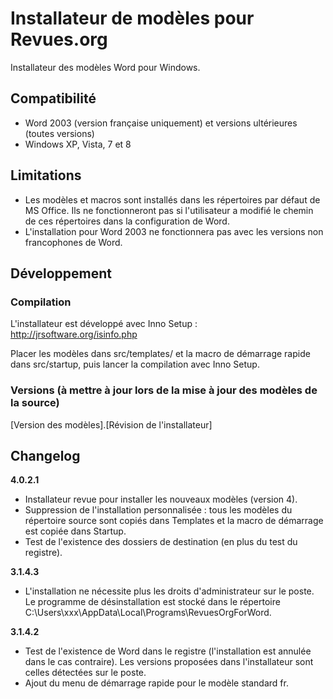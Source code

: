 # Installateur de modèles pour Revues.org

Installateur des modèles Word pour Windows.

## Compatibilité

* Word 2003 (version française uniquement) et versions ultérieures (toutes versions)
* Windows XP, Vista, 7 et 8 

## Limitations 

* Les modèles et macros sont installés dans les répertoires par défaut de  MS Office. Ils ne fonctionneront pas si l'utilisateur a modifié le chemin de ces répertoires dans la configuration de Word.
* L'installation pour Word 2003 ne fonctionnera pas avec les versions non francophones de Word.

## Développement

### Compilation

L'installateur est développé avec Inno Setup : http://jrsoftware.org/isinfo.php

Placer les modèles dans src/templates/ et la macro de démarrage rapide dans src/startup, puis lancer la compilation avec Inno Setup.

### Versions (à mettre à jour lors de la mise à jour des modèles de la source)

[Version des modèles].[Révision de l'installateur]

## Changelog

**4.0.2.1**

* Installateur revue pour installer les nouveaux modèles (version 4).
* Suppression de l'installation personnalisée : tous les modèles du répertoire source sont copiés dans Templates et la macro de démarrage est copiée dans Startup.
* Test de l'existence des dossiers de destination (en plus du test du registre).

**3.1.4.3**

* L'installation ne nécessite plus les droits d'administrateur sur le poste. Le programme de désinstallation est stocké dans  le répertoire C:\Users\xxx\AppData\Local\Programs\RevuesOrgForWord.

**3.1.4.2**

* Test de l'existence de Word dans le registre (l'installation est annulée dans le cas contraire). Les versions proposées dans l'installateur sont celles détectées sur le poste.
* Ajout du menu de démarrage rapide pour le modèle standard fr.
